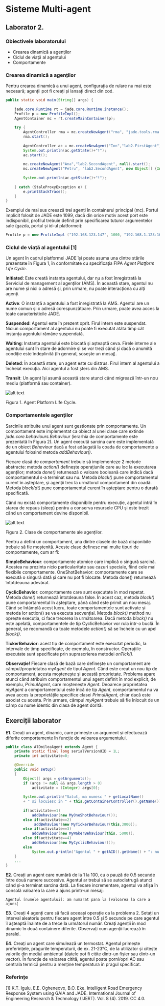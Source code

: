 # Sisteme Multi-agent

## Laborator 2.

### Obiectivele laboratorului
-	Crearea dinamică a agenților
-	Ciclul de viață al agentului
-	Comportamente



### Crearea dinamică a agenților
Pentru crearea dinamică a unui agent, configurația de rulare nu mai este necesară; agenții pot fi creați și lansați direct din cod.

```java
public static void main(String[] args) {
        
    jade.core.Runtime rt = jade.core.Runtime.instance();
    Profile p = new ProfileImpl();
    AgentContainer mc = rt.createMainContainer(p);
    
    try {
        AgentController rma = mc.createNewAgent("rma", "jade.tools.rma.rma", null);
        rma.start();
            
        AgentController ac = mc.createNewAgent("Ion","lab2.FirstAgent");
        System.out.println(ac.getState()+"!");
        ac.start();
            
        mc.createNewAgent("Ana","lab2.SecondAgent", null).start();
        mc.createNewAgent("Petru", "lab2.SecondAgent", new Object[] {Integer.valueOf(1)}).start();
            
        System.out.println(ac.getState()+"!");
            
    } catch (StaleProxyException e) {
        e.printStackTrace();
    }
}
```


Exemplul de mai sus creează trei agenți în containerul principal (mc). Portul implicit folosit de JADE este 1099, dacă din orice motiv acest port este indisponibil, profilul trebuie definit prin specificarea tuturor argumentelor sale (gazda, portul și id-ul platformei):

```java
Profile p = new ProfileImpl ("192.168.123.147", 1000, "192.168.1.123:1000/JADE");
```

### Ciclul de viață al agentului [1]
Un agent în cadrul platformei JADE își poate asuma una dintre stările prezentate în Figura 1, în conformitate cu specificația FIPA *Agent Platform Life Cycle*.

**Initiated**: Este creată instanța agentului, dar nu a fost înregistrată la Serviciul de management al agenților (AMS). În această stare, agentul nu are nume și nici o adresă și, prin urmare, nu poate interacționa cu alți agenți.

**Active**: O instanță a agentului a fost înregistrată la AMS. Agentul are un nume comun și o adresă corespunzătoare. Prin urmare, poate avea acces la toate caracteristicile JADE.

**Suspended**: Agentul este în prezent oprit. Firul intern este suspendat. Niciun comportament al agentului nu poate fi executat atâta timp cât instanța agentului rămâne suspendată.

**Waiting**: Instanța agentului este blocată și așteaptă ceva. Firele interne ale agentului sunt în stare de adormire și se vor trezi când și dacă o anumită condiție este îndeplinită (în general, sosește un mesaj).

**Deleted**: În această stare, un agent este cu distrus. Firul intern al agentului a încheiat execuția. Aici agentul a fost șters din AMS.

**Transit**: Un agent își asumă această stare atunci când migrează într-un nou mediu (platformă sau container).

![alt text](Figura1.png "Agent Platform Life Cycle")

Figura 1. Agent Platform Life Cycle.

### Comportamentele agenților

Sarcinile atribuite unui agent sunt gestionate prin comportamente. Un comportament este implementat ca obiect al unei clase care extinde *jade.core.behaviours.Behaviour* (ierarhia de comportamente este prezentată în Figura 2). Un agent execută sarcina care este implementată de un obiect *Behaviour* dacă a fost adăugată la coada de comportamente a agentului folosind metoda *addBehaviour()*.

Fiecare clasă de *comportament* trebuie să implementeze 2 metode abstracte: metoda *action()* definește operațiunile care au loc la executarea agenților; metoda *done()* returnează o valoare booleană care indică dacă comportamentul s-a terminat sau nu. Metoda *block()* pune comportamentul curent în așteptare, și agenții trec la următorul comportament din coadă. Metoda *block(dt)* pune comportamentul curent în așteptare pentru o durată specificată.

Când nu există comportamente disponibile pentru execuție, agentul intră în starea de repaus (sleep) pentru a conserva resursele CPU și este trezit când un comportament devine disponibil.

![alt text](Figura2.png "Clase de comportamente ale agenților")

Figura 2. Clase de comportamente ale agenților.

Pentru a defini un comportament, una dintre clasele de bază disponibile trebuie să fie moștenită. Aceste clase definesc mai multe tipuri de comportamente, cum ar fi:

**SimpleBehaviour**: comportamente atomice care implică o singură sarcină. Acestea nu prezinta nicio particularitate sau cazuri speciale, fiind cele mai flexibile comportamente.
OneShotBehavior: comportamente care se execută o singură dată și care nu pot fi blocate. Metoda done() returnează întotdeauna adevărat.

**CyclicBehavior**: comportamente care sunt executate în mod repetat. Metoda *done()* returnează întotdeauna false. În acest caz, metoda *block()* pune comportamentul în așteptare, până când este primit un nou mesaj. Când se întâmplă acest lucru, toate comportamentele sunt activate și metoda lor action() se va executa secvențial. Metoda *block()* method nu oprește execuția, ci face trecerea la următoarea. Dacă metoda *block()* nu este apelată, comportamentele de tip CyclicBehavior vor rula într-o buclă. În general, se recomandă ca toate metodele *action()* să se încheie cu un apel *block()*.

**TickerBehavior**: acest tip de comportament este executat periodic, la intervale de timp specificate, de exemplu, în constructor. Operațiile executate sunt specificate prin suprascrierea metodei *onTick()*.

**Observație!** Fiecare clasă de bază care definește un comportament are câmpul/proprietatea *myAgent* de tipul *Agent*. Când este creat un nou tip de comportament, acesta moștenește și această proprietate. Problema apare atunci când atribuim comportamentul unui agent definit în mod explicit, de exemplu, *PrimulAgent*, care moștenește *Agent*. Deoarece proprietatea *myAgent* a comportamentului este încă de tip *Agent*, comportamentul nu va avea acces la proprietățile specifice clasei *PrimulAgent*, chiar dacă este asociat cu acesta. Prin urmare, câmpul *myAgent* trebuie să fie înlocuit de un câmp cu nume identic din clasa de agent dorită.

## Exerciții laborator

**E1**. Creați un agent, dinamic, care primește un argument și efectuează diferite comportamente în funcție de valoarea argumentului.

```java
public class AlDoileaAgent extends Agent {
    private static final long serialVersionUID = 1L;
    private int activitate=0;

    @Override
    public void setup()
    {
        Object[] args = getArguments();
        if (args != null && args.length > 0)
            activitate = (Integer) args[0];
        
        System.out.println("Salut, ma numesc " + getLocalName() 
        + " si locuiesc in " + this.getContainerController().getName());
        
        if(activitate==1)
            addBehaviour(new MyOneShotBehaviour());
        else if(activitate==2)
             addBehaviour(new MyTickerBehaviour(this,3000));
        else if(activitate==3)
            addBehaviour(new MyWakerBehaviour(this, 5000));
        else if(activitate==4)
            addBehaviour(new MyCyclicBehaviour());
        else
            System.out.println("Agentul " + getAID().getName() + ": nu am primit nicio sarcina!");
    }
    ...
}

```

**E2**. Creați un agent care numără de la 1 la 100, cu o pauză de 0.5 secunde între două numere succesive. Agentul ar trebui să se autodistrugă atunci când și-a terminat sarcina dată. La fiecare incrementare, agentul va afișa în consolă valoarea la care a ajuns printr-un mesaj:

```Agentul [numele agentului]: am numarat pana la [valoarea la care a ajuns]```

**E3**. Creați 4 agenți care să facă aceeași operație ca la problema 2. Setați un interval aleatoriu pentru fiecare agent între 0.5 și 5 secunde pe care agentul îl așteaptă înainte de a trece la următorul număr. Creați agenții în mod dinamic în două containere diferite. Observați cum agenții lucrează în paralel.


**E4**. Creați un agent care simulează un termostat. Agentul primește preferințele, pragurile temperaturii, de ex. 21-23°C, de la utilizator și citește valorile din mediul ambiental (datele pot fi citite dintr-un fișier sau dintr-un vector). În funcție de valoarea citită, agentul poate porni/opri AC sau centrala termică pentru a menține temperatura în pragul specificat.


### Referințe
[1] K.T. Igulu, E.E. Ogheneovo, B.O. Eke. Intelligent Road Emergency Response System using GAIA and JADE. International Journal of Engineering Research & Technology (IJERT). Vol. 8 (4). 2019. CC 4.0.
